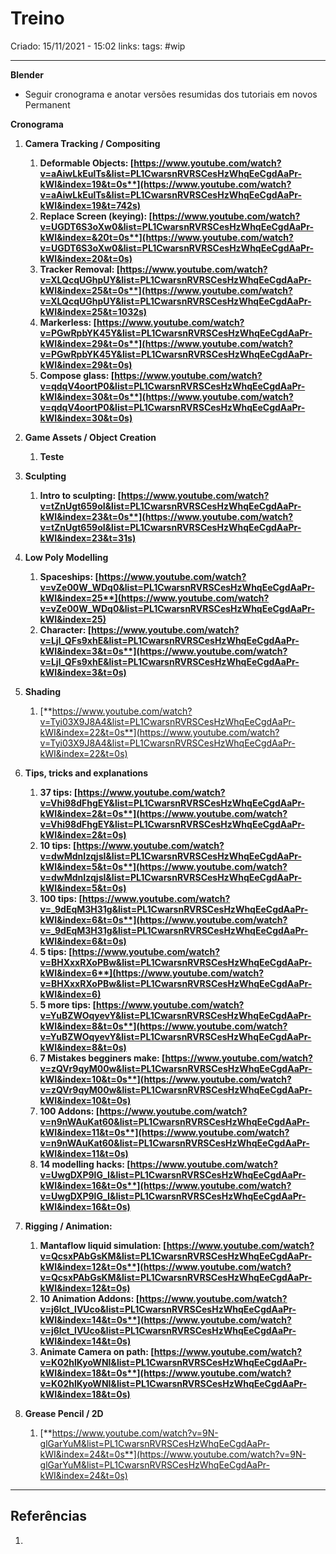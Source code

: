# Treino
Criado: 15/11/2021 - 15:02
links:
tags: #wip 

---

**Blender**

- Seguir cronograma e anotar versões resumidas dos tutoriais em novos Permanent

**Cronograma**

1. **Camera Tracking / Compositing**
   1. **Deformable Objects: [https://www.youtube.com/watch?v=aAiwLkEulTs&list=PL1CwarsnRVRSCesHzWhqEeCgdAaPr-kWI&index=19&t=0s**](https://www.youtube.com/watch?v=aAiwLkEulTs&list=PL1CwarsnRVRSCesHzWhqEeCgdAaPr-kWI&index=19&t=742s)**
   1. **Replace Screen (keying): [https://www.youtube.com/watch?v=UGDT6S3oXw0&list=PL1CwarsnRVRSCesHzWhqEeCgdAaPr-kWI&index=&20t=0s**](https://www.youtube.com/watch?v=UGDT6S3oXw0&list=PL1CwarsnRVRSCesHzWhqEeCgdAaPr-kWI&index=20&t=0s)**
   1. **Tracker Removal: [https://www.youtube.com/watch?v=XLQcqUGhpUY&list=PL1CwarsnRVRSCesHzWhqEeCgdAaPr-kWI&index=25&t=0s**](https://www.youtube.com/watch?v=XLQcqUGhpUY&list=PL1CwarsnRVRSCesHzWhqEeCgdAaPr-kWI&index=25&t=1032s)**
   1. **Markerless: [https://www.youtube.com/watch?v=PGwRpbYK45Y&list=PL1CwarsnRVRSCesHzWhqEeCgdAaPr-kWI&index=29&t=0s**](https://www.youtube.com/watch?v=PGwRpbYK45Y&list=PL1CwarsnRVRSCesHzWhqEeCgdAaPr-kWI&index=29&t=0s)**
   1. **Compose glass: [https://www.youtube.com/watch?v=qdqV4oortP0&list=PL1CwarsnRVRSCesHzWhqEeCgdAaPr-kWI&index=30&t=0s**](https://www.youtube.com/watch?v=qdqV4oortP0&list=PL1CwarsnRVRSCesHzWhqEeCgdAaPr-kWI&index=30&t=0s)**
1. **Game Assets / Object Creation**
   1. **Teste**
1. **Sculpting**
   1. **Intro to sculpting: [https://www.youtube.com/watch?v=tZnUgt659oI&list=PL1CwarsnRVRSCesHzWhqEeCgdAaPr-kWI&index=23&t=0s**](https://www.youtube.com/watch?v=tZnUgt659oI&list=PL1CwarsnRVRSCesHzWhqEeCgdAaPr-kWI&index=23&t=31s)**
1. **Low Poly Modelling**
   1. **Spaceships: [https://www.youtube.com/watch?v=vZe00W_WDq0&list=PL1CwarsnRVRSCesHzWhqEeCgdAaPr-kWI&index=25**](https://www.youtube.com/watch?v=vZe00W_WDq0&list=PL1CwarsnRVRSCesHzWhqEeCgdAaPr-kWI&index=25)**
   1. **Character: [https://www.youtube.com/watch?v=Ljl_QFs9xhE&list=PL1CwarsnRVRSCesHzWhqEeCgdAaPr-kWI&index=3&t=0s**](https://www.youtube.com/watch?v=Ljl_QFs9xhE&list=PL1CwarsnRVRSCesHzWhqEeCgdAaPr-kWI&index=3&t=0s)**
1. **Shading**
   1. [**https://www.youtube.com/watch?v=Tyi03X9J8A4&list=PL1CwarsnRVRSCesHzWhqEeCgdAaPr-kWI&index=22&t=0s**](https://www.youtube.com/watch?v=Tyi03X9J8A4&list=PL1CwarsnRVRSCesHzWhqEeCgdAaPr-kWI&index=22&t=0s)



1. **Tips, tricks and explanations**
   1. **37 tips: [https://www.youtube.com/watch?v=Vhi98dFhgEY&list=PL1CwarsnRVRSCesHzWhqEeCgdAaPr-kWI&index=2&t=0s**](https://www.youtube.com/watch?v=Vhi98dFhgEY&list=PL1CwarsnRVRSCesHzWhqEeCgdAaPr-kWI&index=2&t=0s)**
   1. **10 tips: [https://www.youtube.com/watch?v=dwMdnIzqjsI&list=PL1CwarsnRVRSCesHzWhqEeCgdAaPr-kWI&index=5&t=0s**](https://www.youtube.com/watch?v=dwMdnIzqjsI&list=PL1CwarsnRVRSCesHzWhqEeCgdAaPr-kWI&index=5&t=0s)**
   1. **100 tips: [https://www.youtube.com/watch?v=_9dEqM3H31g&list=PL1CwarsnRVRSCesHzWhqEeCgdAaPr-kWI&index=6&t=0s**](https://www.youtube.com/watch?v=_9dEqM3H31g&list=PL1CwarsnRVRSCesHzWhqEeCgdAaPr-kWI&index=6&t=0s)**
   1. **5 tips: [https://www.youtube.com/watch?v=BHXxxRXoPBw&list=PL1CwarsnRVRSCesHzWhqEeCgdAaPr-kWI&index=6**](https://www.youtube.com/watch?v=BHXxxRXoPBw&list=PL1CwarsnRVRSCesHzWhqEeCgdAaPr-kWI&index=6)**
   1. **5 more tips: [https://www.youtube.com/watch?v=YuBZWOqyevY&list=PL1CwarsnRVRSCesHzWhqEeCgdAaPr-kWI&index=8&t=0s**](https://www.youtube.com/watch?v=YuBZWOqyevY&list=PL1CwarsnRVRSCesHzWhqEeCgdAaPr-kWI&index=8&t=0s)**
   1. **7 Mistakes begginers make: [https://www.youtube.com/watch?v=zQVr9qyM00w&list=PL1CwarsnRVRSCesHzWhqEeCgdAaPr-kWI&index=10&t=0s**](https://www.youtube.com/watch?v=zQVr9qyM00w&list=PL1CwarsnRVRSCesHzWhqEeCgdAaPr-kWI&index=10&t=0s)**
   1. **100 Addons: [https://www.youtube.com/watch?v=n9nWAuKat60&list=PL1CwarsnRVRSCesHzWhqEeCgdAaPr-kWI&index=11&t=0s**](https://www.youtube.com/watch?v=n9nWAuKat60&list=PL1CwarsnRVRSCesHzWhqEeCgdAaPr-kWI&index=11&t=0s)**
   1. **14 modelling hacks: [https://www.youtube.com/watch?v=UwgDXP9lG_I&list=PL1CwarsnRVRSCesHzWhqEeCgdAaPr-kWI&index=16&t=0s**](https://www.youtube.com/watch?v=UwgDXP9lG_I&list=PL1CwarsnRVRSCesHzWhqEeCgdAaPr-kWI&index=16&t=0s)**
1. **Rigging / Animation:**
   1. **Mantaflow liquid simulation: [https://www.youtube.com/watch?v=QcsxPAbGsKM&list=PL1CwarsnRVRSCesHzWhqEeCgdAaPr-kWI&index=12&t=0s**](https://www.youtube.com/watch?v=QcsxPAbGsKM&list=PL1CwarsnRVRSCesHzWhqEeCgdAaPr-kWI&index=12&t=0s)**
   1. **10 Animation Addons: [https://www.youtube.com/watch?v=j6lct_lVUco&list=PL1CwarsnRVRSCesHzWhqEeCgdAaPr-kWI&index=14&t=0s**](https://www.youtube.com/watch?v=j6lct_lVUco&list=PL1CwarsnRVRSCesHzWhqEeCgdAaPr-kWI&index=14&t=0s)**
   1. **Animate Camera on path: [https://www.youtube.com/watch?v=K02hlKyoWNI&list=PL1CwarsnRVRSCesHzWhqEeCgdAaPr-kWI&index=18&t=0s**](https://www.youtube.com/watch?v=K02hlKyoWNI&list=PL1CwarsnRVRSCesHzWhqEeCgdAaPr-kWI&index=18&t=0s)**
1. **Grease Pencil / 2D**
   1. [**https://www.youtube.com/watch?v=9N-glGarYuM&list=PL1CwarsnRVRSCesHzWhqEeCgdAaPr-kWI&index=24&t=0s**](https://www.youtube.com/watch?v=9N-glGarYuM&list=PL1CwarsnRVRSCesHzWhqEeCgdAaPr-kWI&index=24&t=0s)


---
## Referências
1.

